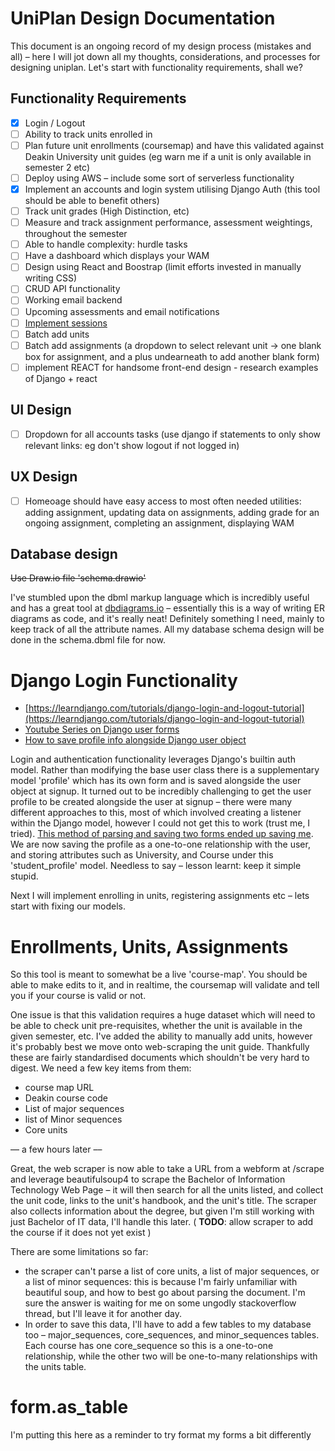 # UniPlan Design Documentation
This document is an ongoing record of my design process (mistakes and all) – here I will jot down all my thoughts, considerations, and processes for designing uniplan. Let's start with functionality requirements, shall we?

## Functionality Requirements

- [X] Login / Logout
- [ ] Ability to track units enrolled in 
- [ ] Plan future unit enrollments (coursemap) and have this validated against Deakin University unit guides (eg warn me if a unit is only available in semester 2 etc)
- [ ] Deploy using AWS – include some sort of serverless functionality
- [X] Implement an accounts and login system utilising Django Auth (this tool should be able to benefit others)
- [ ] Track unit grades (High Distinction, etc)
- [ ] Measure and track assignment performance, assessment weightings, throughout the semester 
- [ ] Able to handle complexity: hurdle tasks
- [ ] Have a dashboard which displays your WAM
- [ ] Design using React and Boostrap (limit efforts invested in manually writing CSS)
- [ ] CRUD API functionality
- [ ] Working email backend
- [ ] Upcoming assessments and email notifications
- [ ] [Implement sessions](https://www.youtube.com/watch?v=N-R5mT-nIDk)
- [ ] Batch add units
- [ ] Batch add assignments (a dropdown to select relevant unit -> one blank box for assignment, and a plus undearneath to add another blank form)
- [ ] implement REACT for handsome front-end design - research examples of Django + react 

## UI Design 

- [ ] Dropdown for all accounts tasks (use django if statements to only show relevant links: eg don't show logout if not logged in)

## UX Design

- [ ] Homeoage should have easy access to most often needed utilities: adding assignment, updating data on assignments, 
adding grade for an ongoing assignment, completing an assignment, displaying WAM

## Database design

<s>Use Draw.io file 'schema.drawio'</s>

I've stumbled upon the dbml markup language which is incredibly useful and has a great tool at [dbdiagrams.io](https://dbdiagrams.io) – essentially this is a way of writing ER diagrams as code, and it's really neat! Definitely something I need, mainly to keep track of all the attribute names. All my database schema design will be done in the schema.dbml file for now. 

# Django Login Functionality

- [https://learndjango.com/tutorials/django-login-and-logout-tutorial](https://learndjango.com/tutorials/django-login-and-logout-tutorial)
- [Youtube Series on Django user forms](https://www.youtube.com/watch?v=Nxgi4qF6i1Q&list=PLCC34OHNcOtr025c1kHSPrnP18YPB-NFi&index=24)
- [How to save profile info alongside Django user object](https://simpleisbetterthancomplex.com/tutorial/2016/07/22/how-to-extend-django-user-model.html)

Login and authentication functionality leverages Django's builtin auth model. Rather than modifying the base user class there is a supplementary model 'profile' which has its own form and is saved alongside the user object at signup. It turned out to be incredibly challenging to get the user profile to be created alongside the user at signup – there were many different approaches to this, most of which involved creating a listener within the Django model, however I could not get this to work (trust me, I tried). [This method of parsing and saving two forms ended up saving me](https://youtu.be/Tja4I_rgspI). We are now saving the profile as a one-to-one relationship with the user, and storing attributes such as University, and Course under this 'student_profile' model. Needless to say – lesson learnt: keep it simple stupid. 

Next I will implement enrolling in units, registering assignments etc – lets start with fixing our models.

# Enrollments, Units, Assignments

So this tool is meant to somewhat be a live 'course-map'. You should be able to make edits to it, and in realtime, the coursemap will validate and tell you if your course is valid or not. 

One issue is that this validation requires a huge dataset which will need to be able to check unit pre-requisites, whether the unit is available in the given semester, etc. I've added the ability to manually add units, however it's probably best we move onto web-scraping the unit guide. Thankfully these are fairly standardised documents which shouldn't be very hard to digest. We need a few key items from them: 

* course map URL
* Deakin course code
* List of major sequences
* list of Minor sequences
* Core units

–– a few hours later ––

Great, the web scraper is now able to take a URL from a webform at /scrape and leverage beautifulsoup4 to scrape the Bachelor of Information Technology Web Page – it will then search for all the units listed, and collect the unit code, links to the unit's handbook, and the unit's title. The scraper also collects information about the degree, but given I'm still working with just Bachelor of IT data, I'll handle this later. ( **TODO**: allow scraper to add the course if it does not yet exist )

There are some limitations so far: 
-  the scraper can't parse a list of core units, a list of major sequences, or a list of minor sequences: this is because I'm fairly unfamiliar with beautiful soup, and how to best go about parsing the document. I'm sure the answer is waiting for me on some ungodly stackoverflow thread, but I'll leave it for another day. 
-  In order to save this data, I'll have to add a few tables to my database too – major_sequences, core_sequences, and minor_sequences tables. Each course has one core_sequence so this is a one-to-one relationship, while the other two will be one-to-many relationships with the units table.


# form.as_table

I'm putting this here as a reminder to try format my forms a bit differently